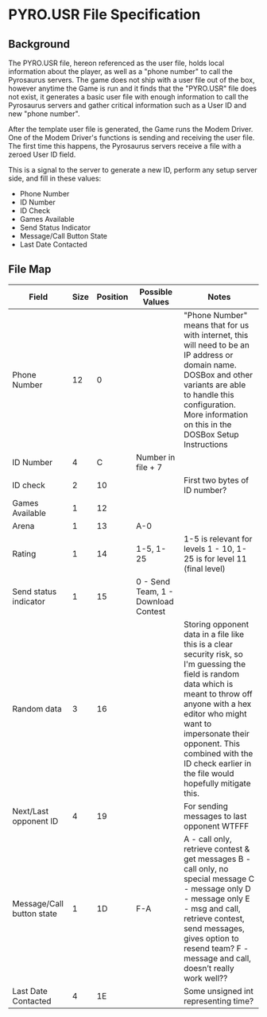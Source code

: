 # PYRO.USR File Specification

## Background
The PYRO.USR file, hereon referenced as the user file, holds local information about the player, as well as a "phone number" to call the Pyrosaurus servers.
The game does not ship with a user file out of the box, however anytime the Game is run and it finds that the "PYRO.USR" file does not exist, it generates a basic user file with enough information to call the Pyrosaurus servers and gather critical information such as a User ID and new "phone number".

After the template user file is generated, the Game runs the Modem Driver. One of the Modem Driver's functions is sending and receiving the user file.
The first time this happens, the Pyrosaurus servers receive a file with a zeroed User ID field. 

This is a signal to the server to generate a new ID, perform any setup server side, and fill in these values:
 * Phone Number
 * ID Number
 * ID Check
 * Games Available
 * Send Status Indicator
 * Message/Call Button State
 * Last Date Contacted

## File Map
Field|Size|Position|Possible Values|Notes
---|---|---|---|---
Phone Number|12|0| |"Phone Number" means that for us with internet, this will need to be an IP address or domain name. DOSBox and other variants are able to handle this configuration. More information on this in the DOSBox Setup Instructions||
ID Number|4|C|Number in file + 7| ||
ID check|2|10| |First two bytes of ID number?||
Games Available|1|12| | ||
Arena|1|13|A-0| ||
Rating|1|14|1-5, 1-25|1-5 is relevant for levels 1 - 10, 1-25 is for level 11 (final level)||
Send status indicator|1|15|0 - Send Team, 1 - Download Contest| ||
Random data|3|16| |Storing opponent data in a file like this is a clear security risk, so I'm guessing the field is random data which is meant to throw off anyone with a hex editor who might want to impersonate their opponent. This combined with the ID check earlier in the file would hopefully mitigate this.||
Next/Last opponent ID|4|19| |For sending messages to last opponent WTFFF||
Message/Call button state|1|1D|F-A|A - call only, retrieve contest & get messages B - call only, no special message C - message only D - message only E - msg and call, retrieve contest, send messages, gives option to resend team? F - message and call, doesn’t really work well??||
Last Date Contacted|4|1E| |Some unsigned int representing time?||
